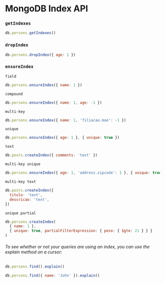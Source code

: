# MongoDB Index API

### `getIndexes`

```js
db.persons.getIndexes()
```

### `dropIndex`

```js
db.persons.dropIndex({ age: 1 })
```

### `ensureIndex`

`field`

```js
db.persons.ensureIndex({ name: 1 })
```

`compound`

```js
db.persons.ensureIndex({ name: 1, age: -1 })
```

`multi-key`

```js
db.persons.ensureIndex({ name: 1, 'filiacao.mae': -1 })
```

`unique`

```js
db.persons.ensureIndex({ age: 1 }, { unique: true })
```

`text`

```js
db.posts.createIndex({ comments: 'text' })
```

`multi-key unique`

```js
db.persons.ensureIndex({ age: 1, 'address.zipcode': 1 }, { unique: true })
```

`multi-key text`

```js
db.posts.createIndex({
  titulo: 'text',
  descricao: 'text',
})
```

`unique partial`

```js
db.persons.createIndex(
  { name: 1 },
  { unique: true, partialFilterExpression: { peso: { $gte: 21 } } }
)
```

###### To see whether or not your queries are using an index, you can use the explain method on a cursor:

```js
db.persons.find().explain()
```

```js
db.persons.find({ name: 'John' }).explain()
```
